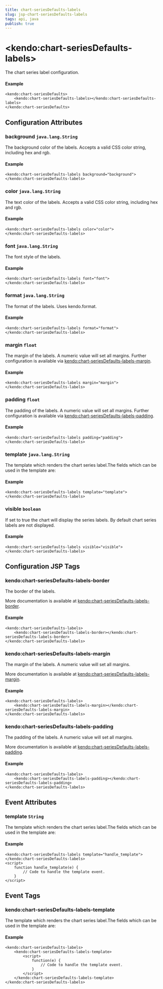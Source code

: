 ```yaml
---
title: chart-seriesDefaults-labels
slug: jsp-chart-seriesDefaults-labels
tags: api, java
publish: true
---
```


# \<kendo:chart-seriesDefaults-labels\>

The chart series label configuration.

#### Example
    <kendo:chart-seriesDefaults>
        <kendo:chart-seriesDefaults-labels></kendo:chart-seriesDefaults-labels>
    </kendo:chart-seriesDefaults>

## Configuration Attributes

### background `java.lang.String`

The background color of the labels. Accepts a valid CSS color string, including hex and rgb.

#### Example
    <kendo:chart-seriesDefaults-labels background="background">
    </kendo:chart-seriesDefaults-labels>

### color `java.lang.String`

The text color of the labels. Accepts a valid CSS color string, including hex and rgb.

#### Example
    <kendo:chart-seriesDefaults-labels color="color">
    </kendo:chart-seriesDefaults-labels>

### font `java.lang.String`

The font style of the labels.

#### Example
    <kendo:chart-seriesDefaults-labels font="font">
    </kendo:chart-seriesDefaults-labels>

### format `java.lang.String`

The format of the labels. Uses kendo.format.

#### Example
    <kendo:chart-seriesDefaults-labels format="format">
    </kendo:chart-seriesDefaults-labels>

### margin `float`

The margin of the labels. A numeric value will set all margins. Further configuration is available via [kendo:chart-seriesDefaults-labels-margin](#kendo-chart-seriesDefaults-labels-margin). 

#### Example
    <kendo:chart-seriesDefaults-labels margin="margin">
    </kendo:chart-seriesDefaults-labels>

### padding `float`

The padding of the labels. A numeric value will set all margins. Further configuration is available via [kendo:chart-seriesDefaults-labels-padding](#kendo-chart-seriesDefaults-labels-padding). 

#### Example
    <kendo:chart-seriesDefaults-labels padding="padding">
    </kendo:chart-seriesDefaults-labels>

### template `java.lang.String`

The template which renders the chart series label.The fields which can be used in the template are:

#### Example
    <kendo:chart-seriesDefaults-labels template="template">
    </kendo:chart-seriesDefaults-labels>

### visible `boolean`

If set to true the chart will display the series labels. By default chart series labels are not displayed.

#### Example
    <kendo:chart-seriesDefaults-labels visible="visible">
    </kendo:chart-seriesDefaults-labels>


##  Configuration JSP Tags

### kendo:chart-seriesDefaults-labels-border

The border of the labels.

More documentation is available at [kendo:chart-seriesDefaults-labels-border](/kendo-ui/api/wrappers/jsp/chart/seriesdefaults-labels-border).

#### Example

    <kendo:chart-seriesDefaults-labels>
        <kendo:chart-seriesDefaults-labels-border></kendo:chart-seriesDefaults-labels-border>
    </kendo:chart-seriesDefaults-labels>

### kendo:chart-seriesDefaults-labels-margin

The margin of the labels. A numeric value will set all margins.

More documentation is available at [kendo:chart-seriesDefaults-labels-margin](/kendo-ui/api/wrappers/jsp/chart/seriesdefaults-labels-margin).

#### Example

    <kendo:chart-seriesDefaults-labels>
        <kendo:chart-seriesDefaults-labels-margin></kendo:chart-seriesDefaults-labels-margin>
    </kendo:chart-seriesDefaults-labels>

### kendo:chart-seriesDefaults-labels-padding

The padding of the labels. A numeric value will set all margins.

More documentation is available at [kendo:chart-seriesDefaults-labels-padding](/kendo-ui/api/wrappers/jsp/chart/seriesdefaults-labels-padding).

#### Example

    <kendo:chart-seriesDefaults-labels>
        <kendo:chart-seriesDefaults-labels-padding></kendo:chart-seriesDefaults-labels-padding>
    </kendo:chart-seriesDefaults-labels>


## Event Attributes

### template `String`

The template which renders the chart series label.The fields which can be used in the template are:


#### Example
    <kendo:chart-seriesDefaults-labels template="handle_template">
    </kendo:chart-seriesDefaults-labels>
    <script>
        function handle_template(e) {
            // Code to handle the template event.
        }
    </script>

## Event Tags

### kendo:chart-seriesDefaults-labels-template

The template which renders the chart series label.The fields which can be used in the template are:


#### Example
    <kendo:chart-seriesDefaults-labels>
        <kendo:chart-seriesDefaults-labels-template>
            <script>
                function(e) {
                    // Code to handle the template event.
                }
            </script>
        </kendo:chart-seriesDefaults-labels-template>
    </kendo:chart-seriesDefaults-labels>

